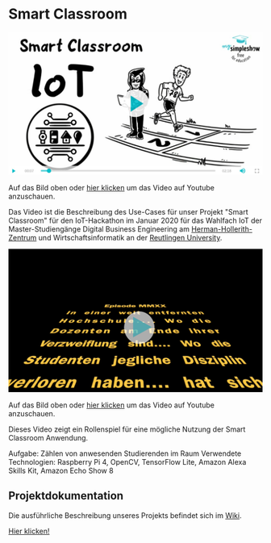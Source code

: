 # Smart Classroom 
[![Smart Classroom Video](/Bilder/1.%20Einleitung/mss-video.jpg)](https://www.youtube.com/watch?v=LWIsHo5xbl8 "Video auf Youtube abspielen")

Auf das Bild oben oder [hier klicken](https://www.youtube.com/watch?v=LWIsHo5xbl8) um das Video auf Youtube anzuschauen.

Das Video ist die Beschreibung des Use-Cases für unser Projekt "Smart Classroom" für den IoT-Hackathon im Januar 2020 für das Wahlfach IoT der Master-Studiengänge Digital Business Engineering am [Herman-Hollerith-Zentrum](https://www.hhz.de) und Wirtschaftsinformatik an der [Reutlingen University](https://inf.reutlingen-university.de).


[![Smart Classroom Video 2](/Bilder/1.%20Einleitung/rp-video.png)](https://www.youtube.com/watch?v=c-ecEOi3SvM "Video auf Youtube abspielen")

Auf das Bild oben oder [hier klicken](https://www.youtube.com/watch?v=c-ecEOi3SvM) um das Video auf Youtube anzuschauen.

Dieses Video zeigt ein Rollenspiel für eine mögliche Nutzung der Smart Classroom Anwendung.

Aufgabe: Zählen von anwesenden Studierenden im Raum
Verwendete Technologien: Raspberry Pi 4, OpenCV, TensorFlow Lite, Amazon Alexa Skills Kit, Amazon Echo Show 8

## Projektdokumentation
Die ausführliche Beschreibung unseres Projekts befindet sich im [Wiki](../../wiki).

[Hier klicken!](../../wiki)
